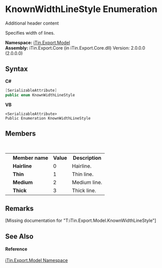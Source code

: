# KnownWidthLineStyle Enumeration
Additional header content 

Specifies width of lines.

**Namespace:**&nbsp;<a href="N_iTin_Export_Model">iTin.Export.Model</a><br />**Assembly:**&nbsp;iTin.Export.Core (in iTin.Export.Core.dll) Version: 2.0.0.0 (2.0.0.0)

## Syntax

**C#**<br />
``` C#
[SerializableAttribute]
public enum KnownWidthLineStyle
```

**VB**<br />
``` VB
<SerializableAttribute>
Public Enumeration KnownWidthLineStyle
```


## Members
&nbsp;<table><tr><th></th><th>Member name</th><th>Value</th><th>Description</th></tr><tr><td /><td target="F:iTin.Export.Model.KnownWidthLineStyle.Hairline">**Hairline**</td><td>0</td><td>Hairline.</td></tr><tr><td /><td target="F:iTin.Export.Model.KnownWidthLineStyle.Thin">**Thin**</td><td>1</td><td>Thin line.</td></tr><tr><td /><td target="F:iTin.Export.Model.KnownWidthLineStyle.Medium">**Medium**</td><td>2</td><td>Medium line.</td></tr><tr><td /><td target="F:iTin.Export.Model.KnownWidthLineStyle.Thick">**Thick**</td><td>3</td><td>Thick line.</td></tr></table>

## Remarks
\[Missing <remarks> documentation for "T:iTin.Export.Model.KnownWidthLineStyle"\]

## See Also


#### Reference
<a href="N_iTin_Export_Model">iTin.Export.Model Namespace</a><br />